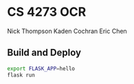 # CS 4273 OCR
Nick Thompson
Kaden Cochran
Eric Chen

## Build and Deploy
```bash
export FLASK_APP=hello
flask run
```